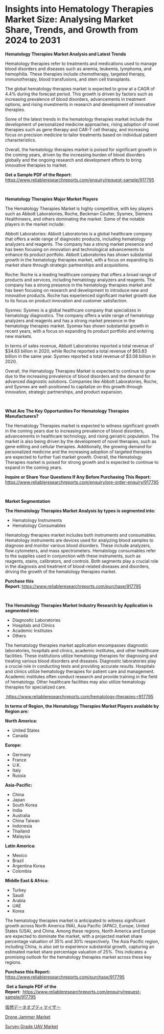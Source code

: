 <p><h1>Insights into Hematology Therapies Market Size: Analysing Market Share, Trends, and Growth from 2024 to 2031</h1></p><p><strong>Hematology Therapies Market Analysis and Latest Trends</strong></p>
<p><p>Hematology therapies refer to treatments and medications used to manage blood disorders and diseases such as anemia, leukemia, lymphoma, and hemophilia. These therapies include chemotherapy, targeted therapy, immunotherapy, blood transfusions, and stem cell transplants.</p><p>The global hematology therapies market is expected to grow at a CAGR of 4.4% during the forecast period. This growth is driven by factors such as increasing prevalence of blood disorders, advancements in treatment options, and rising investments in research and development of innovative therapies.</p><p>Some of the latest trends in the hematology therapies market include the development of personalized medicine approaches, rising adoption of novel therapies such as gene therapy and CAR-T cell therapy, and increasing focus on precision medicine to tailor treatments based on individual patient characteristics.</p><p>Overall, the hematology therapies market is poised for significant growth in the coming years, driven by the increasing burden of blood disorders globally and the ongoing research and development efforts to bring innovative therapies to market.</p></p>
<p><strong>Get a Sample PDF of the Report:&nbsp;</strong> <a href="https://www.reliableresearchreports.com/enquiry/request-sample/917795">https://www.reliableresearchreports.com/enquiry/request-sample/917795</a></p>
<p>&nbsp;</p>
<p><strong>Hematology Therapies Major Market Players</strong></p>
<p><p>The Hematology Therapies Market is highly competitive, with key players such as Abbott Laboratories, Roche, Beckman Coulter, Sysmex, Siemens Healthineers, and others dominating the market. Some of the notable players in the market include:</p><p>Abbott Laboratories: Abbott Laboratories is a global healthcare company that offers a wide range of diagnostic products, including hematology analyzers and reagents. The company has a strong market presence and has been focusing on innovation and technological advancements to enhance its product portfolio. Abbott Laboratories has shown substantial growth in the hematology therapies market, with a focus on expanding its market share through strategic partnerships and acquisitions.</p><p>Roche: Roche is a leading healthcare company that offers a broad range of products and services, including hematology analyzers and reagents. The company has a strong presence in the hematology therapies market and has been focusing on research and development to introduce new and innovative products. Roche has experienced significant market growth due to its focus on product innovation and customer satisfaction.</p><p>Sysmex: Sysmex is a global healthcare company that specializes in hematology diagnostics. The company offers a wide range of hematology analyzers and reagents and has a strong market presence in the hematology therapies market. Sysmex has shown substantial growth in recent years, with a focus on expanding its product portfolio and entering new markets.</p><p>In terms of sales revenue, Abbott Laboratories reported a total revenue of $34.63 billion in 2020, while Roche reported a total revenue of $63.83 billion in the same year. Sysmex reported a total revenue of $3.08 billion in 2020.</p><p>Overall, the Hematology Therapies Market is expected to continue to grow due to the increasing prevalence of blood disorders and the demand for advanced diagnostic solutions. Companies like Abbott Laboratories, Roche, and Sysmex are well-positioned to capitalize on this growth through innovation, strategic partnerships, and product expansion.</p></p>
<p>&nbsp;</p>
<p><strong>What Are The Key Opportunities For Hematology Therapies Manufacturers?</strong></p>
<p><p>The Hematology Therapies market is expected to witness significant growth in the coming years due to increasing prevalence of blood disorders, advancements in healthcare technology, and rising geriatric population. The market is also being driven by the development of novel therapies, such as gene editing and cellular therapies. Additionally, the growing demand for personalized medicine and the increasing adoption of targeted therapies are expected to further fuel market growth. Overall, the Hematology Therapies market is poised for strong growth and is expected to continue to expand in the coming years.</p></p>
<p><strong>Inquire or Share Your Questions If Any Before Purchasing This Report:</strong> <a href="https://www.reliableresearchreports.com/enquiry/pre-order-enquiry/917795">https://www.reliableresearchreports.com/enquiry/pre-order-enquiry/917795</a></p>
<p>&nbsp;</p>
<p><strong>Market Segmentation</strong></p>
<p><strong>The Hematology Therapies Market Analysis by types is segmented into:</strong></p>
<p><ul><li>Hematology Instruments</li><li>Hematology Consumables</li></ul></p>
<p><p>Hematology therapies market includes both instruments and consumables. Hematology instruments are devices used for analyzing blood samples to diagnose and monitor various blood disorders. These include analyzers, flow cytometers, and mass spectrometers. Hematology consumables refer to the supplies used in conjunction with these instruments, such as reagents, stains, calibrators, and controls. Both segments play a crucial role in the diagnosis and treatment of blood-related diseases and disorders, driving the growth of the hematology therapies market.</p></p>
<p><strong>Purchase this Report:&nbsp;</strong><a href="https://www.reliableresearchreports.com/purchase/917795">https://www.reliableresearchreports.com/purchase/917795</a></p>
<p>&nbsp;</p>
<p><strong>The Hematology Therapies Market Industry Research by Application is segmented into:</strong></p>
<p><ul><li>Diagnostic Laboratories</li><li>Hospitals and Clinics</li><li>Academic Institutes</li><li>Others</li></ul></p>
<p><p>The hematology therapies market application encompasses diagnostic laboratories, hospitals and clinics, academic institutes, and other healthcare facilities. These institutions utilize hematology therapies for diagnosing and treating various blood disorders and diseases. Diagnostic laboratories play a crucial role in conducting tests and providing accurate results. Hospitals and clinics utilize hematology therapies for patient care and management. Academic institutes often conduct research and provide training in the field of hematology. Other healthcare facilities may also utilize hematology therapies for specialized care.</p></p>
<p><a href="https://www.reliableresearchreports.com/hematology-therapies-r917795">&nbsp;https://www.reliableresearchreports.com/hematology-therapies-r917795</a></p>
<p><strong>In terms of Region, the Hematology Therapies Market Players available by Region are:</strong></p>
<p>
    <p> <strong> North America: </strong>
        <ul>
            <li>United States</li>
            <li>Canada</li>
        </ul>
        </p> 
    <p> <strong> Europe: </strong>
        <ul>
            <li>Germany</li>
            <li>France</li>
            <li>U.K.</li>
            <li>Italy</li>
            <li>Russia</li>
        </ul>
        </p> 
    <p> <strong> Asia-Pacific: </strong>
        <ul>
            <li>China</li>
            <li>Japan</li>
            <li>South Korea</li>
            <li>India</li>
            <li>Australia</li>
            <li>China Taiwan</li>
            <li>Indonesia</li>
            <li>Thailand</li>
            <li>Malaysia</li>
        </ul>
        </p> 
    <p> <strong> Latin America: </strong>
        <ul>
            <li>Mexico</li>
            <li>Brazil</li>
            <li>Argentina Korea</li>
            <li>Colombia</li>
        </ul>
        </p> 
    <p> <strong> Middle East & Africa: </strong>
        <ul>
            <li>Turkey</li>
            <li>Saudi</li>
            <li>Arabia</li>
            <li>UAE</li>
            <li>Korea</li>
        </ul>
    </p>
    </p>
<p><p>The hematology therapies market is anticipated to witness significant growth across North America (NA), Asia Pacific (APAC), Europe, United States (USA), and China. Among these regions, North America and Europe are expected to dominate the market, with a projected market share percentage valuation of 35% and 30% respectively. The Asia Pacific region, including China, is also set to experience substantial growth, capturing an estimated market share percentage valuation of 25%. This indicates a promising outlook for the hematology therapies market across these key regions.</p></p>
<p><strong>Purchase this Report: </strong><a href="https://www.reliableresearchreports.com/purchase/917795">https://www.reliableresearchreports.com/purchase/917795</a></p>
<p>&nbsp;<strong>Get a Sample PDF of the Report:&nbsp;&nbsp;</strong><a href="https://www.reliableresearchreports.com/enquiry/request-sample/917795">https://www.reliableresearchreports.com/enquiry/request-sample/917795</a></p>
<p><strong></strong></p>
<p><p><a href="https://medium.com/@carllane655/%E3%83%90%E3%83%BC%E3%83%81%E3%83%A3%E3%83%AB%E3%83%87%E3%83%BC%E3%82%BF%E3%82%AA%E3%83%97%E3%83%86%E3%82%A3%E3%83%9E%E3%82%A4%E3%82%B6%E3%83%BC%E3%81%AE%E5%B8%82%E5%A0%B4%E8%A6%8F%E6%A8%A1%E3%81%AF-%E3%82%B0%E3%83%AD%E3%83%BC%E3%83%90%E3%83%AB%E7%94%A3%E6%A5%AD%E3%81%AE%E4%B8%AD%E3%81%A7%E6%9C%80%E9%81%A9%E3%81%AA%E3%83%9E%E3%83%BC%E3%82%B1%E3%83%86%E3%82%A3%E3%83%B3%E3%82%B0%E3%83%81%E3%83%A3%E3%83%8D%E3%83%AB%E3%82%92%E7%A4%BA%E3%81%97%E3%81%A6%E3%81%84%E3%81%BE%E3%81%99-3053fec8b0eb">仮想データオプティマイザー</a></p><p><a href="https://www.linkedin.com/pulse/drone-jammer-market-insight-trends-growth-forecasted-from-2024-pxpse">Drone Jammer Market</a></p><p><a href="https://www.linkedin.com/pulse/survey-grade-uavnbspmarket-focuses-market-share-size-wuwzc">Survey Grade UAV Market</a></p></p>